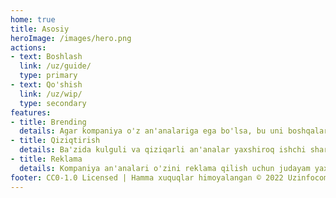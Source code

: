 ```yaml
---
home: true
title: Asosiy
heroImage: /images/hero.png
actions:
- text: Boshlash
  link: /uz/guide/
  type: primary
- text: Qo'shish
  link: /uz/wip/
  type: secondary
features:
- title: Brending
  details: Agar kompaniya o'z an'analariga ega bo'lsa, bu uni boshqalarga nisbatan unikal qiladi
- title: Qiziqtirish
  details: Ba'zida kulguli va qiziqarli an'analar yaxshiroq ishchi sharoitini ta'minlaydi
- title: Reklama
  details: Kompaniya an'analari o'zini reklama qilish uchun judayam yaxshi yo'l
footer: CC0-1.0 Licensed | Hamma xuquqlar himoyalangan © 2022 Uzinfocom Open Source
---
```


